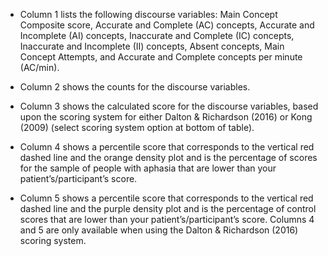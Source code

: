 - Column 1 lists the following discourse variables: Main Concept Composite score, Accurate and Complete (AC) concepts, Accurate and Incomplete (AI) concepts, Inaccurate and Complete (IC) concepts, Inaccurate and Incomplete (II) concepts, Absent concepts, Main Concept Attempts, and Accurate and Complete concepts per minute (AC/min). 

- Column 2 shows the counts for the discourse variables. 

- Column 3 shows the calculated score for the discourse variables, based upon the scoring system for either Dalton & Richardson (2016) or Kong (2009) (select scoring system option at bottom of table). 

- Column 4 shows a percentile score that corresponds to the vertical red dashed line and the orange density plot and is the percentage of scores for the sample of people with aphasia that are lower than your patient’s/participant’s score. 

- Column 5 shows a percentile score that corresponds to the vertical red dashed line and the purple density plot and is the percentage of control scores that are lower than your patient’s/participant’s score. Columns 4 and 5 are only available when using the Dalton & Richardson (2016) scoring system.
 